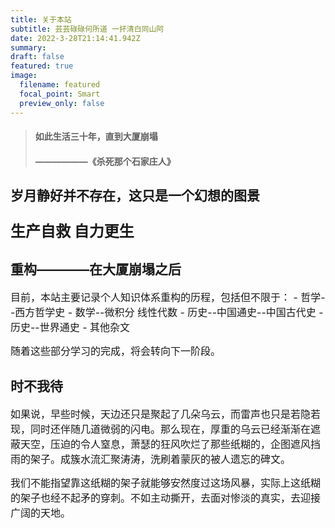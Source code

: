 ```yaml
---
title: 关于本站
subtitle: 芸芸碌碌何所道 一抔清白同山阿
date: 2022-3-28T21:14:41.942Z
summary: 
draft: false
featured: true
image:
  filename: featured
  focal_point: Smart
  preview_only: false
---
```

>#### 如此生活三十年，直到大厦崩塌
>####         ——————《杀死那个石家庄人》

## 岁月静好并不存在，这只是一个幻想的图景
<font size=5 >

**生产自救 自力更生**

</font>

## 重构————在大厦崩塌之后
<font size=3 >
目前，本站主要记录个人知识体系重构的历程，包括但不限于：
- 哲学--西方哲学史
- 数学--微积分 线性代数
- 历史--中国通史--中国古代史
- 历史--世界通史
- 其他杂文

随着这些部分学习的完成，将会转向下一阶段。
</font>

## 时不我待
<font size=3 >
如果说，早些时候，天边还只是聚起了几朵乌云，而雷声也只是若隐若现，同时还伴随几道微弱的闪电。那么现在，厚重的乌云已经渐渐在遮蔽天空，压迫的令人窒息，萧瑟的狂风吹烂了那些纸糊的，企图遮风挡雨的架子。成簇水流汇聚涛涛，洗刷着蒙灰的被人遗忘的碑文。

我们不能指望靠这纸糊的架子就能够安然度过这场风暴，实际上这纸糊的架子也经不起矛的穿刺。不如主动撕开，去面对惨淡的真实，去迎接广阔的天地。
</font>